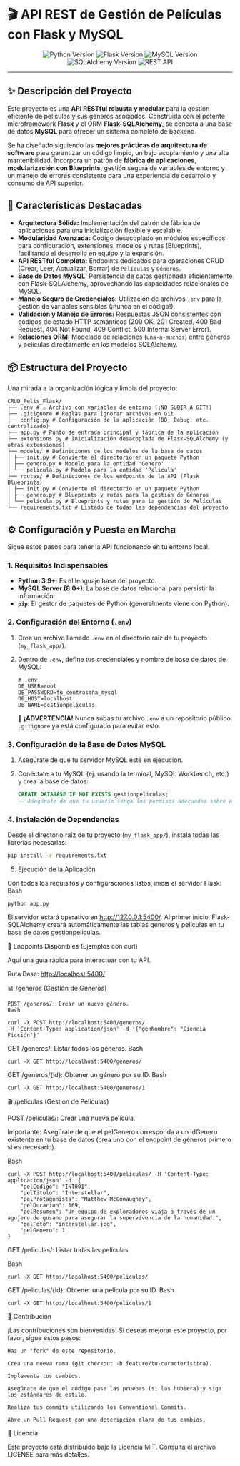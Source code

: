 # 🎬 API REST de Gestión de Películas con Flask y MySQL

<p align="center">
  <img src="https://img.shields.io/badge/Python-3.9+-blue?style=for-the-badge&logo=python&logoColor=white" alt="Python Version">
  <img src="https://img.shields.io/badge/Flask-2.3+-black?style=for-the-badge&logo=flask&logoColor=white" alt="Flask Version">
  <img src="https://img.shields.io/badge/MySQL-8.0+-orange?style=for-the-badge&logo=mysql&logoColor=white" alt="MySQL Version">
  <img src="https://img.shields.io/badge/SQLAlchemy-3.0+-blueviolet?style=for-the-badge&logo=sqlalchemy&logoColor=white" alt="SQLAlchemy Version">
  <img src="https://img.shields.io/badge/API_REST-✓-brightgreen?style=for-the-badge&logo=json&logoColor=white" alt="REST API">
</p>

---

## ✨ Descripción del Proyecto

Este proyecto es una **API RESTful robusta y modular** para la gestión eficiente de películas y sus géneros asociados. Construida con el potente microframework **Flask** y el ORM **Flask-SQLAlchemy**, se conecta a una base de datos **MySQL** para ofrecer un sistema completo de backend.

Se ha diseñado siguiendo las **mejores prácticas de arquitectura de software** para garantizar un código limpio, un bajo acoplamiento y una alta mantenibilidad. Incorpora un patrón de **fábrica de aplicaciones**, **modularización con Blueprints**, gestión segura de variables de entorno y un manejo de errores consistente para una experiencia de desarrollo y consumo de API superior.

## 🚀 Características Destacadas

- **Arquitectura Sólida:** Implementación del patrón de fábrica de aplicaciones para una inicialización flexible y escalable.
- **Modularidad Avanzada:** Código desacoplado en módulos específicos para configuración, extensiones, modelos y rutas (Blueprints), facilitando el desarrollo en equipo y la expansión.
- **API RESTful Completa:** Endpoints dedicados para operaciones CRUD (Crear, Leer, Actualizar, Borrar) de `Películas` y `Géneros`.
- **Base de Datos MySQL:** Persistencia de datos gestionada eficientemente con Flask-SQLAlchemy, aprovechando las capacidades relacionales de MySQL.
- **Manejo Seguro de Credenciales:** Utilización de archivos `.env` para la gestión de variables sensibles (¡nunca en el código!).
- **Validación y Manejo de Errores:** Respuestas JSON consistentes con códigos de estado HTTP semánticos (200 OK, 201 Created, 400 Bad Request, 404 Not Found, 409 Conflict, 500 Internal Server Error).
- **Relaciones ORM:** Modelado de relaciones (`una-a-muchos`) entre géneros y películas directamente en los modelos SQLAlchemy.

## 📦 Estructura del Proyecto

Una mirada a la organización lógica y limpia del proyecto:

```
CRUD_Pelis_Flask/
├── .env # ⚠️ Archivo con variables de entorno (¡NO SUBIR A GIT!)
├── .gitignore # Reglas para ignorar archivos en Git
├── config.py # Configuración de la aplicación (BD, Debug, etc. centralizado)
├── app.py # Punto de entrada principal y fábrica de la aplicación
├── extensions.py # Inicialización desacoplada de Flask-SQLAlchemy (y otras extensiones)
├── models/ # Definiciones de los modelos de la base de datos
│ ├── init.py # Convierte el directorio en un paquete Python
│ ├── genero.py # Modelo para la entidad 'Genero'
│ └── pelicula.py # Modelo para la entidad 'Pelicula'
├── routes/ # Definiciones de los endpoints de la API (Flask Blueprints)
│ ├── init.py # Convierte el directorio en un paquete Python
│ ├── genero.py # Blueprints y rutas para la gestión de Géneros
│ └── pelicula.py # Blueprints y rutas para la gestión de Películas
└── requirements.txt # Listado de todas las dependencias del proyecto

```

## ⚙️ Configuración y Puesta en Marcha

Sigue estos pasos para tener la API funcionando en tu entorno local.

### **1. Requisitos Indispensables**

- **Python 3.9+**: Es el lenguaje base del proyecto.
- **MySQL Server (8.0+)**: La base de datos relacional para persistir la información.
- **`pip`**: El gestor de paquetes de Python (generalmente viene con Python).

### **2. Configuración del Entorno (`.env`)**

1. Crea un archivo llamado `.env` en el directorio raíz de tu proyecto (`my_flask_app/`).
2. Dentro de `.env`, define tus credenciales y nombre de base de datos de MySQL:

   ```dotenv
   # .env
   DB_USER=root
   DB_PASSWORD=tu_contraseña_mysql
   DB_HOST=localhost
   DB_NAME=gestionpeliculas
   ```

   **🚨 ¡ADVERTENCIA!** Nunca subas tu archivo `.env` a un repositorio público. `.gitignore` ya está configurado para evitar esto.

### **3. Configuración de la Base de Datos MySQL**

1. Asegúrate de que tu servidor MySQL esté en ejecución.
2. Conéctate a tu MySQL (ej. usando la terminal, MySQL Workbench, etc.) y crea la base de datos:

   ```sql
   CREATE DATABASE IF NOT EXISTS gestionpeliculas;
   -- Asegúrate de que tu usuario tenga los permisos adecuados sobre esta DB.
   ```

### **4. Instalación de Dependencias**

Desde el directorio raíz de tu proyecto (`my_flask_app/`), instala todas las librerías necesarias:

```bash
pip install -r requirements.txt

```

5. Ejecución de la Aplicación

Con todos los requisitos y configuraciones listos, inicia el servidor Flask:
Bash

```
python app.py

```

El servidor estará operativo en <http://127.0.0.1:5400/>. Al primer inicio, Flask-SQLAlchemy creará automáticamente las tablas generos y peliculas en tu base de datos gestionpeliculas.

🧪 Endpoints Disponibles (Ejemplos con curl)

Aquí una guía rápida para interactuar con tu API.

Ruta Base: <http://localhost:5400/>

📊 /generos (Gestión de Géneros)

    POST /generos/: Crear un nuevo género.
    Bash

    curl -X POST http://localhost:5400/generos/
    -H 'Content-Type: application/json' -d '{"genNombre": "Ciencia Ficción"}'

GET /generos/: Listar todos los géneros.
Bash

    curl -X GET http://localhost:5400/generos/

GET /generos/{id}: Obtener un género por su ID.
Bash

    curl -X GET http://localhost:5400/generos/1

🎬 /peliculas (Gestión de Películas)

POST /peliculas/: Crear una nueva película.

Importante: Asegúrate de que el pelGenero corresponda a un idGenero existente en tu base de datos (crea uno con el endpoint de géneros primero si es necesario).

Bash

```
curl -X POST http://localhost:5400/peliculas/ -H 'Content-Type: application/json' -d '{
    "pelCodigo": "INT001",
    "pelTitulo": "Interstellar",
    "pelProtagonista": "Matthew McConaughey",
    "pelDuracion": 169,
    "pelResumen": "Un equipo de exploradores viaja a través de un agujero de gusano para asegurar la supervivencia de la humanidad.",
    "pelFoto": "interstellar.jpg",
    "pelGenero": 1
}
```

GET /peliculas/: Listar todas las películas.

Bash

    curl -X GET http://localhost:5400/peliculas/

GET /peliculas/{id}: Obtener una película por su ID.
Bash

    curl -X GET http://localhost:5400/peliculas/1

🤝 Contribución

¡Las contribuciones son bienvenidas! Si deseas mejorar este proyecto, por favor, sigue estos pasos:

    Haz un "fork" de este repositorio.

    Crea una nueva rama (git checkout -b feature/tu-caracteristica).

    Implementa tus cambios.

    Asegúrate de que el código pase las pruebas (si las hubiera) y siga los estándares de estilo.

    Realiza tus commits utilizando los Conventional Commits.

    Abre un Pull Request con una descripción clara de tus cambios.

📄 Licencia

Este proyecto está distribuido bajo la Licencia MIT. Consulta el archivo LICENSE para más detalles.
